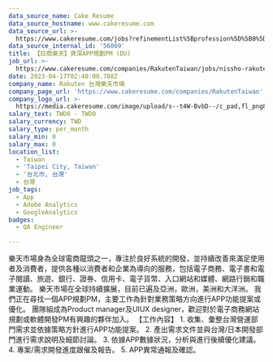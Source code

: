```yaml
---
data_source_name: Cake Resume
data_source_hostname: www.cakeresume.com
data_source_url: >-
  https://www.cakeresume.com/jobs?refinementList%5Bprofession%5D%5B0%5D=engineering_qa-engineer&refinementList%5Bsalary_type%5D=per_month&refinementList%5Bsalary_currency%5D=TWD&range%5Bsalary_range%5D%5Bmax%5D=600000
data_source_internal_id: '56069'
title: 【日商樂天】資深APP規劃PM (DU)
job_url: >-
  https://www.cakeresume.com/companies/RakutenTaiwan/jobs/nissho-rakuten-senior-app-planning-pm-du
date: 2023-04-17T02:40:00.788Z
company_name: Rakuten 台灣樂天市場
company_page_url: 'https://www.cakeresume.com/companies/RakutenTaiwan'
company_logo_url: >-
  https://media.cakeresume.com/image/upload/s--t4W-BvbD--/c_pad,fl_png8,h_200,w_200/v1530508051/rh4kfcfpvkv9vlojrxzs.png
salary_text: TWD0 - TWD0
salary_currency: TWD
salary_type: per_month
salary_min: 0
salary_max: 0
location_list:
  - Taiwan
  - 'Taipei City, Taiwan'
  - '台北市, 台灣'
  - 台灣
job_tags:
  - App
  - Adobe Analytics
  - GoogleAnalytics
badges:
  - QA Engineer

---
```


樂天市場身為全球電商龍頭之一，專注於良好系統的開發，並持續改善來滿足使用者及消費者，提供各種以消費者和企業為導向的服務，包括電子商務、電子書和電子閱讀、旅遊、銀行、證券、信用卡、電子貨幣、入口網站和媒體、網路行銷和職業運動。 樂天市場在全球持續擴展，目前已遍及亞洲，歐洲，美洲和大洋洲。 我們正在尋找一個APP規劃PM，主要工作為針對業務策略方向進行APP功能提案或優化。 團隊組成為Product manager及UIUX designer，歡迎對於電子商務網站規劃或軟體開發PM有興趣的夥伴加入。 【工作內容】 1. 收集、彙整台灣營運部門需求並依據策略方針進行APP功能提案。 2. 產出需求文件並與台灣/日本開發部門進行需求說明及細節討論。 3. 依據APP數據狀況，分析與進行後續優化建議。 4. 專案/需求開發進度跟催及報告。 5. APP異常通報及確認。